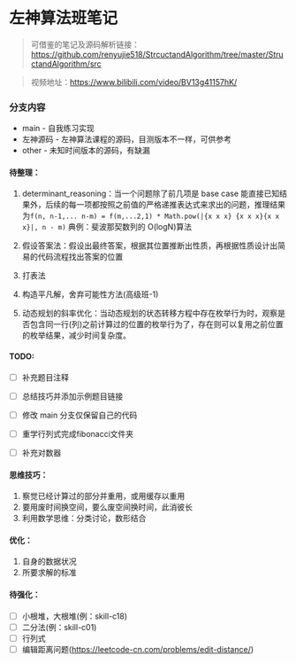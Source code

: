 # 左神算法班笔记

> 可借鉴的笔记及源码解析链接：https://github.com/renyujie518/StrcuctandAlgorithm/tree/master/StructandAlgorithm/src

> 视频地址：https://www.bilibili.com/video/BV13g41157hK/

### 分支内容

- main - 自我练习实现
- 左神源码 - 左神算法课程的源码，目测版本不一样，可供参考
- other - 未知时间版本的源码，有缺漏

#### 待整理：

1. determinant_reasoning：当一个问题除了前几项是 base case 能直接已知结果外，后续的每一项都按照之前值的严格递推表达式来求出的问题，推理结果为`f(n, n-1,... n-m) = f(m,...2,1) * Math.pow(|{x x x} {x x x}{x x x}|, n - m)`
   典例：斐波那契数列的 O(logN)算法

2. 假设答案法：假设出最终答案，根据其位置推断出性质，再根据性质设计出简易的代码流程找出答案的位置

3. 打表法

4. 构造平凡解，舍弃可能性方法(高级班-1)

5. 动态规划的斜率优化：当动态规划的状态转移方程中存在枚举行为时，观察是否包含同一行(列)之前计算过的位置的枚举行为了，存在则可以复用之前位置的枚举结果，减少时间复杂度。

#### TODO:

- [ ] 补充题目注释
- [ ] 总结技巧并添加示例题目链接
- [ ] 修改 main 分支仅保留自己的代码
- [ ] 重学行列式完成fibonacci文件夹
- [ ] 补充对数器


#### 思维技巧：

1. 察觉已经计算过的部分并重用，或用缓存以重用
2. 要用废时间换空间，要么废空间换时间，此消彼长
3. 利用数学思维：分类讨论，数形结合

#### 优化：

1. 自身的数据状况
2. 所要求解的标准

#### 待强化：

- [ ] 小根堆，大根堆(例：skill-c18)
- [ ] 二分法(例：skill-c01)
- [ ] 行列式
- [ ] 编辑距离问题(https://leetcode-cn.com/problems/edit-distance/)
